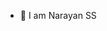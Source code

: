 - 👋 I am Narayan SS

<!---
nrynss/nrynss is a ✨ special ✨ repository because its `README.md` (this file) appears on your GitHub profile.
You can click the Preview link to take a look at your changes.
--->
